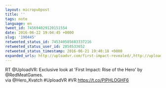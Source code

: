 ```yaml
---
layout: micropubpost
title: ''
tags: note
language: en
tweet_id: 745694029120151554
date: 2016-06-22 19:04:45 +0000
slug: '190445'
retweeted_status_id: 745340585683337216
retweeted_status_user_id: 2858533652
retweeted_status_timestamp: 2016-06-21 19:40:18 +0000
expanded_urls: http://uploadvr.com/first-impact-revealed/,http://uploadvr.com/first-impact-revealed/
---
```

RT @UploadVR: Exclusive look at 'First Impact: Rise of the Hero' by @RedMeatGames.   
via @Hero_Kvatch #UploadVR #VR
https://t.co/PlPHLOGHF6
